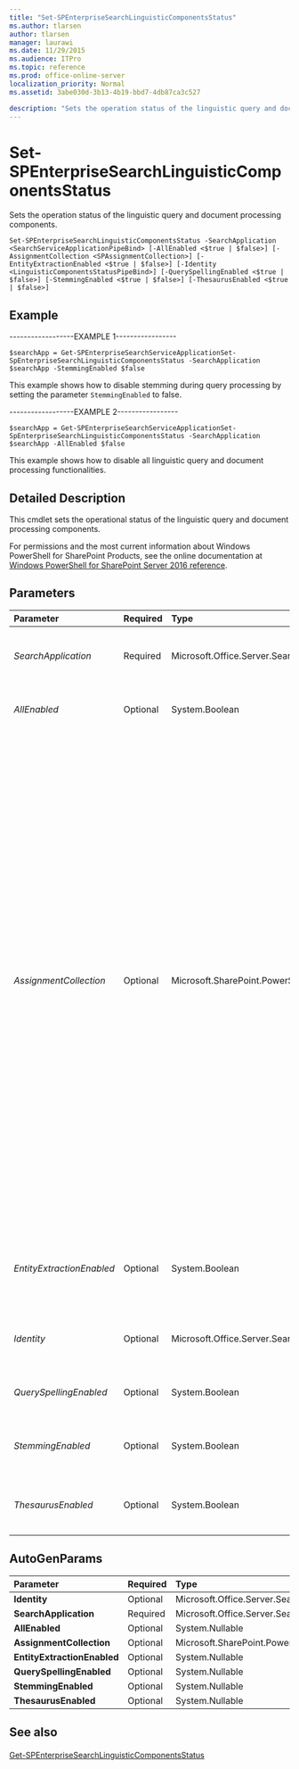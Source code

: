 ```yaml
---
title: "Set-SPEnterpriseSearchLinguisticComponentsStatus"
ms.author: tlarsen
author: tlarsen
manager: laurawi
ms.date: 11/29/2015
ms.audience: ITPro
ms.topic: reference
ms.prod: office-online-server
localization_priority: Normal
ms.assetid: 3abe030d-3b13-4b19-bbd7-4db87ca3c527

description: "Sets the operation status of the linguistic query and document processing components."
---
```


# Set-SPEnterpriseSearchLinguisticComponentsStatus

Sets the operation status of the linguistic query and document processing components.
  
```
Set-SPEnterpriseSearchLinguisticComponentsStatus -SearchApplication <SearchServiceApplicationPipeBind> [-AllEnabled <$true | $false>] [-AssignmentCollection <SPAssignmentCollection>] [-EntityExtractionEnabled <$true | $false>] [-Identity <LinguisticComponentsStatusPipeBind>] [-QuerySpellingEnabled <$true | $false>] [-StemmingEnabled <$true | $false>] [-ThesaurusEnabled <$true | $false>]

```

## Example

------------------EXAMPLE 1-----------------
  
```
$searchApp = Get-SPEnterpriseSearchServiceApplicationSet-SpEnterpriseSearchLinguisticComponentsStatus -SearchApplication $searchApp -StemmingEnabled $false 
```

This example shows how to disable stemming during query processing by setting the parameter  `StemmingEnabled` to false. 
  
------------------EXAMPLE 2-----------------
  
```
$searchApp = Get-SPEnterpriseSearchServiceApplicationSet-SpEnterpriseSearchLinguisticComponentsStatus -SearchApplication $searchApp -AllEnabled $false 
```

This example shows how to disable all linguistic query and document processing functionalities. 
  
## Detailed Description

This cmdlet sets the operational status of the linguistic query and document processing components. 
  
For permissions and the most current information about Windows PowerShell for SharePoint Products, see the online documentation at [Windows PowerShell for SharePoint Server 2016 reference](https://go.microsoft.com/fwlink/p/?LinkId=671715). 
  
## Parameters

|**Parameter**|**Required**|**Type**|**Description**|
|:-----|:-----|:-----|:-----|
| _SearchApplication_ <br/> |Required  <br/> |Microsoft.Office.Server.Search.Cmdlet.SearchServiceApplicationPipeBind  <br/> |Specifies the search service application that contains the linguistic processing components.  <br/> |
| _AllEnabled_ <br/> |Optional  <br/> |System.Boolean  <br/> |A Boolean value to enable or deactivate all linguistic functionalities.  <br/> |
| _AssignmentCollection_ <br/> |Optional  <br/> |Microsoft.SharePoint.PowerShell.SPAssignmentCollection  <br/> |Manages objects for the purpose of proper disposal. Use of objects, such as **SPWeb** or **SPSite**, can use large amounts of memory and use of these objects in Windows PowerShell scripts requires proper memory management. Using the **SPAssignment** object, you can assign objects to a variable and dispose of the objects after they are needed to free up memory. When **SPWeb**, **SPSite**, or **SPSiteAdministration** objects are used, the objects are automatically disposed of if an assignment collection or the **Global** parameter is not used.  <br/> > [!NOTE]> When the **Global** parameter is used, all objects are contained in the global store. If objects are not immediately used, or disposed of by using the **Stop-SPAssignment** command, an out-of-memory scenario can occur.           |
| _EntityExtractionEnabled_ <br/> |Optional  <br/> |System.Boolean  <br/> |A Boolean value to enable or deactivate the  *company*  extractor and all custom extractors during document processing.  <br/> |
| _Identity_ <br/> |Optional  <br/> |Microsoft.Office.Server.Search.Cmdlet.LinguisticComponentsStatusPipeBind  <br/> |An object that represents the current status of the linguistic components.  <br/> |
| _QuerySpellingEnabled_ <br/> |Optional  <br/> |System.Boolean  <br/> |A Boolean value to enable or deactivate query spelling correction.  <br/> |
| _StemmingEnabled_ <br/> |Optional  <br/> |System.Boolean  <br/> |A Boolean value to enable or deactivate expansive stemming during query processing.  <br/> |
| _ThesaurusEnabled_ <br/> |Optional  <br/> |System.Boolean  <br/> |A Boolean value to enable or deactivate thesaurus lookup during query processing.  <br/> |
   
## AutoGenParams

|**Parameter**|**Required**|**Type**|**Description**|
|:-----|:-----|:-----|:-----|
|**Identity** <br/> |Optional  <br/> |Microsoft.Office.Server.Search.Cmdlet.LinguisticComponentsStatusPipeBind  <br/> ||
|**SearchApplication** <br/> |Required  <br/> |Microsoft.Office.Server.Search.Cmdlet.SearchServiceApplicationPipeBind  <br/> ||
|**AllEnabled** <br/> |Optional  <br/> |System.Nullable  <br/> ||
|**AssignmentCollection** <br/> |Optional  <br/> |Microsoft.SharePoint.PowerShell.SPAssignmentCollection  <br/> ||
|**EntityExtractionEnabled** <br/> |Optional  <br/> |System.Nullable  <br/> ||
|**QuerySpellingEnabled** <br/> |Optional  <br/> |System.Nullable  <br/> ||
|**StemmingEnabled** <br/> |Optional  <br/> |System.Nullable  <br/> ||
|**ThesaurusEnabled** <br/> |Optional  <br/> |System.Nullable  <br/> ||
   
## See also

#### 

[Get-SPEnterpriseSearchLinguisticComponentsStatus](get-spenterprisesearchlinguisticcomponentsstatus.md)

